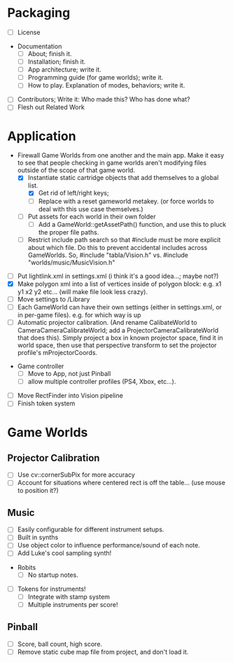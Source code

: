 # Packaging
- [ ] License
- Documentation
	- [ ] About; finish it.
	- [ ] Installation; finish it.
	- [ ] App architecture; write it.		
	- [ ] Programming guide (for game worlds); write it.
	- [ ] How to play. Explanation of modes, behaviors; write it.
- [ ] Contributors; Write it: Who made this? Who has done what?
- [ ] Flesh out Related Work

# Application

- Firewall Game Worlds from one another and the main app. Make it easy to see that people checking in game worlds aren't modifying files outside of the scope of that game world.
	- [x] Instantiate static cartridge objects that add themselves to a global list.
		- [x] Get rid of left/right keys;
		- [ ] Replace with a reset gameworld metakey. (or force worlds to deal with this use case themselves.)
	- [ ] Put assets for each world in their own folder
		- [ ] Add a GameWorld::getAssetPath() function, and use this to pluck the proper file paths.
	- [ ] Restrict include path search so that #include must be more explicit about which file. Do this to prevent accidental includes across GameWorlds. So, #include "tabla/Vision.h" vs. #include "worlds/music/MusicVision.h"
- [ ] Put lightlink.xml in settings.xml (i think it's a good idea...; maybe not?)
- [x] Make polygon xml into a list of vertices inside of polygon block: e.g. <v>x1 y1</v> <v>x2 y2</v> etc... (will make file look less crazy).
- [ ] Move settings to /Library
- [ ] Each GameWorld can have their own settings (either in settings.xml, or in per-game files). e.g. for which way is up
- [ ] Automatic projector calibration. (And rename CalibateWorld to CameraCameraCalibrateWorld; add a ProjectorCameraCalibrateWorld that does this). Simply project a box in known projector space, find it in world space, then use that perspective transform to set the projector profile's mProjectorCoords.
- Game controller
	- [ ] Move to App, not just Pinball
	- [ ] allow multiple controller profiles (PS4, Xbox, etc...).
- [ ] Move RectFinder into Vision pipeline
- [ ] Finish token system

# Game Worlds

## Projector Calibration
- [ ] Use cv::cornerSubPix for more accuracy
- [ ] Account for situations where centered rect is off the table... (use mouse to position it?)

## Music
- [ ] Easily configurable for different instrument setups.
- [ ] Built in synths
- [ ] Use object color to influence performance/sound of each note.
- [ ] Add Luke's cool sampling synth!
- Robits
	- [ ] No startup notes.
- [ ] Tokens for instruments!
	- [ ] Integrate with stamp system
	- [ ] Multiple instruments per score!

## Pinball
- [ ] Score, ball count, high score.
- [ ] Remove static cube map file from project, and don't load it.